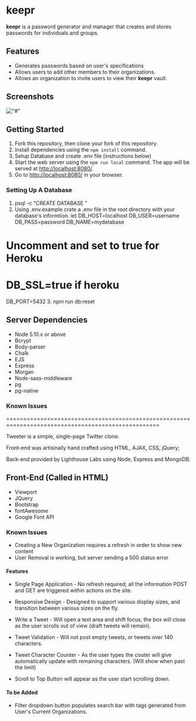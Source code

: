 # keepr

**keepr** is a password generator and manager that creates and stores passwords for individuals and groups.

## Features
- Generates passwords based on user's specifications
- Allows users to add other members to their organizations.
- Allows an organization to invite users to view their **keepr** vault.

## Screenshots
!["#"]()

## Getting Started

1. Fork this repository, then clone your fork of this repository.
2. Install dependencies using the `npm install` command.
3. Setup Database and create .env file (instructions below)
4. Start the web server using the `npm run local` command. The app will be served at <http://localhost:8080/>.
5. Go to <http://localhost:8080/> in your browser.

### Setting Up A Database
1. psql -c "CREATE DATABASE <database name>"
2. Using .env.example crate a .env file in the root directory with your database's informtion.
ie) 
DB_HOST=localhost
DB_USER=username
DB_PASS=password
DB_NAME=mydatabase
# Uncomment and set to true for Heroku
# DB_SSL=true if heroku
DB_PORT=5432
3. npm run db:reset


## Server Dependencies

- Node 5.10.x or above
- Bcrypt
- Body-parser
- Chalk
- EJS
- Express
- Morgan
- Node-sass-middleware
- pg
- pg-native

### Known Issues
===================================================================================================

Tweeter is a simple, single-page Twitter clone.  

Front-end was artisinally hand crafted using HTML, AJAX, CSS, jQuery; 

Back-end provided by Lighthouse Labs using Node, Express and MongoDB. 


## Front-End (Called in HTML)

- Viewport
- JQuery
- Bootstrap
- fontAwesome
- Google Font API

### Known Issues
- Creating a New Organization requires a refresh in order to show new content
- User Removal is working, but server sending a 500 status error

#### Features
- Single Page Application - No refresh required; all the information POST and GET are triggered within actions on the site.
- Responsive Design - Designed to support various display sizes, and transition between various sizes on the fly.


- Write a Tweet - Will open a text area and shift focus; the box will close as the user scrolls out of view (draft tweets will remain).
- Tweet Validation - Will not post empty tweets, or tweets over 140 characters.
- Tweet Character Counter - As the user types the couter will give automatically update with remaining characters. (Will show when past the limit)
- Scroll to Top Button will appear as the user start scrolling down.

#### To be Added
- Filter dropdown button populates search bar with tags generated from User's Current Organizations.
